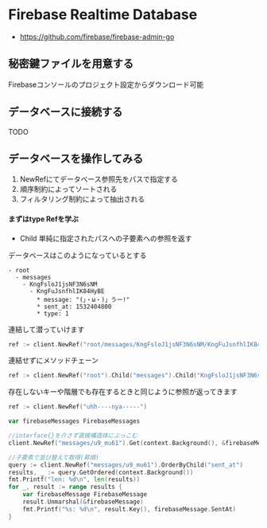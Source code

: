 # Firebase Realtime Database

* https://github.com/firebase/firebase-admin-go

## 秘密鍵ファイルを用意する

Firebaseコンソールのプロジェクト設定からダウンロード可能  

## データベースに接続する

TODO  

## データベースを操作してみる

1. NewRefにてデータベース参照先をパスで指定する
2. 順序制約によってソートされる
3. フィルタリング制約によって抽出される

#### まずはtype Refを学ぶ

* Child
単純に指定されたパスへの子要素への参照を返す  

データベースはこのようになっているとする  

```
- root
  - messages
    - KngFsloJ1jsNF3N6sNM
      - KngFuJsnfhlIK84HyBE
        * message: "(」・ω・)」うー!"
        * sent_at: 1532404800
        * type: 1
```

連結して潜っていけます  

```go
ref := client.NewRef("root/messages/KngFsloJ1jsNF3N6sNM/KngFuJsnfhlIK84HyBE/message")
```

連結せずにメソッドチェーン  

```go
ref := client.NewRef("root").Child("messages").Child("KngFsloJ1jsNF3N6sNM").Child("KngFuJsnfhlIK84HyBE").Child("message")
```

存在しないキーや階層でも存在するときと同じように参照が返ってきます  

```go
ref := client.NewRef("uhh----nya-----")
```




```go
var firebaseMessages FirebaseMessages

//interface{}を介さず直接構造体にぶっこむ
client.NewRef("messages/u9_mu61").Get(context.Background(), &firebaseMessages)

//子要素で並び替えて取得(昇順)
query := client.NewRef("messages/u9_mu61").OrderByChild("sent_at")
results, _ := query.GetOrdered(context.Background())
fmt.Printf("len: %d\n", len(results))
for _, result := range results {
    var firebaseMessage FirebaseMessage
    result.Unmarshal(&firebaseMessage)
    fmt.Printf("%s: %d\n", result.Key(), firebaseMessage.SentAt)
}
```

